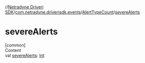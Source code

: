 //[Netradyne Driveri SDK](../../index.md)/[com.netradyne.driverisdk.events](../index.md)/[AlertTypeCount](index.md)/[severeAlerts](severe-alerts.md)



# severeAlerts  
[common]  
Content  
val [severeAlerts](severe-alerts.md): [Int](https://kotlinlang.org/api/latest/jvm/stdlib/kotlin/-int/index.html)  



